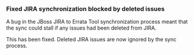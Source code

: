 ### Fixed JIRA synchronization blocked by deleted issues

A bug in the JBoss JIRA to Errata Tool synchronization process meant
that the sync could stall if any issues had been deleted from JIRA.

This has been fixed.  Deleted JIRA issues are now ignored by the sync
process.
